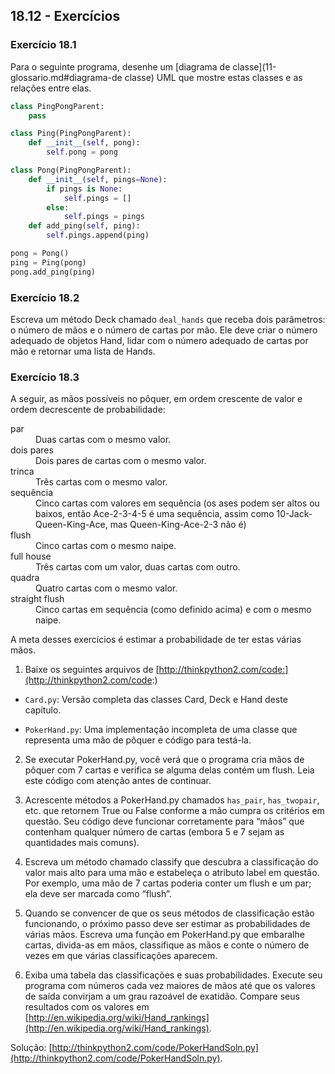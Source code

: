 ## 18.12 - Exercícios

### Exercício 18.1

Para o seguinte programa, desenhe um [diagrama de classe](11-glossario.md#diagrama-de classe) UML que mostre estas classes e as relações entre elas.

```python
class PingPongParent:
    pass

class Ping(PingPongParent):
    def __init__(self, pong):
        self.pong = pong

class Pong(PingPongParent):
    def __init__(self, pings=None):
        if pings is None:
            self.pings = []
        else:
            self.pings = pings
    def add_ping(self, ping):
        self.pings.append(ping)

pong = Pong()
ping = Ping(pong)
pong.add_ping(ping)
```

### Exercício 18.2

Escreva um método Deck chamado `deal_hands` que receba dois parâmetros: o número de mãos e o número de cartas por mão. Ele deve criar o número adequado de objetos Hand, lidar com o número adequado de cartas por mão e retornar uma lista de Hands.

### Exercício 18.3

A seguir, as mãos possíveis no pôquer, em ordem crescente de valor e ordem decrescente de probabilidade:

<dl>
<dt>par</dt>
<dd>Duas cartas com o mesmo valor.</dd>

<dt>dois pares</dt>
<dd>Dois pares de cartas com o mesmo valor.</dd>

<dt>trinca</dt>
<dd>Três cartas com o mesmo valor.</dd>

<dt>sequência</dt>
<dd>Cinco cartas com valores em sequência (os ases podem ser altos ou baixos, então Ace-2-3-4-5 é uma sequência, assim como 10-Jack-Queen-King-Ace, mas Queen-King-Ace-2-3 não é)</dd>

<dt>flush</dt>
<dd>Cinco cartas com o mesmo naipe.</dd>

<dt>full house</dt>
<dd>Três cartas com um valor, duas cartas com outro.</dd>

<dt>quadra</dt>
<dd>Quatro cartas com o mesmo valor.</dd>

<dt>straight flush</dt>
<dd>Cinco cartas em sequência (como definido acima) e com o mesmo naipe.</dd>

</dl>

A meta desses exercícios é estimar a probabilidade de ter estas várias mãos.

1. Baixe os seguintes arquivos de [http://thinkpython2.com/code:](http://thinkpython2.com/code:)

 * `Card.py`: Versão completa das classes Card, Deck e Hand deste capítulo.

 * `PokerHand.py`: Uma implementação incompleta de uma classe que representa uma mão de pôquer e código para testá-la.

2. Se executar PokerHand.py, você verá que o programa cria mãos de pôquer com 7 cartas e verifica se alguma delas contém um flush. Leia este código com atenção antes de continuar.

3. Acrescente métodos a PokerHand.py chamados `has_pair`, `has_twopair`, etc. que retornem True ou False conforme a mão cumpra os critérios em questão. Seu código deve funcionar corretamente para “mãos” que contenham qualquer número de cartas (embora 5 e 7 sejam as quantidades mais comuns).

4. Escreva um método chamado classify que descubra a classificação do valor mais alto para uma mão e estabeleça o atributo label em questão. Por exemplo, uma mão de 7 cartas poderia conter um flush e um par; ela deve ser marcada como “flush”.

5. Quando se convencer de que os seus métodos de classificação estão funcionando, o próximo passo deve ser estimar as probabilidades de várias mãos. Escreva uma função em PokerHand.py que embaralhe cartas, divida-as em mãos, classifique as mãos e conte o número de vezes em que várias classificações aparecem.

6. Exiba uma tabela das classificações e suas probabilidades. Execute seu programa com números cada vez maiores de mãos até que os valores de saída convirjam a um grau razoável de exatidão. Compare seus resultados com os valores em [http://en.wikipedia.org/wiki/Hand_rankings](http://en.wikipedia.org/wiki/Hand_rankings).

Solução: [http://thinkpython2.com/code/PokerHandSoln.py](http://thinkpython2.com/code/PokerHandSoln.py).
